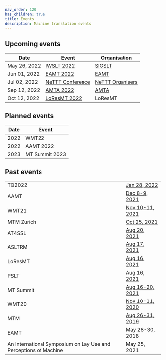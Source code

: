 ```yaml
---
nav_order: 120
has_children: true
title: Events
description: Machine translation events
---
```


## Upcoming events

| Date | Event | Organisation |
| ---- | ---- | ---- |
| May 26, 2022 | [IWSLT 2022](iwslt2022.md) | [SIGSLT](/associations/SIGSLT.md) |
| Jun 01, 2022 | [EAMT 2022](eamt2022.md) |  [EAMT](/associations/eamt.md)  |
| Jul 02, 2022 | [NeTTT Conference](nettt2022.md) | [NeTTT Organisers](nettt2022.md#Organisers) |
| Sep 12, 2022 | [AMTA 2022](amta2022.md) | [AMTA](/associations/amta.md) |
| Oct 12, 2022 | [LoResMT 2022](loresmt2022.md) | LoResMT |


## Planned events

| Date | Event |
| ---- | ---- |
| 2022 | WMT22 |
| 2022 | AAMT 2022 |
| 2023 | MT Summit 2023 |


## Past events

|     |     |
| --- | --- |
| TQ2022 | [Jan 28, 2022](tq2022.md)
| AAMT | [Dec 8-9, 2021](aamt2021.md) |
| WMT21 | [Nov 10-11, 2021](wmt21.md) |
| MTM Zurich | [Oct 25, 2021](zurich-9.md) |
| AT4SSL | [Aug 20, 2021](at4ssl2021.md) |
| ASLTRM | [Aug 17, 2021](asltrm2021.md) |
| LoResMT| [Aug 16, 2021](loresmt2021.md) |
| PSLT | [Aug 16, 2021](pslt2021.md) |
| MT Summit | [Aug 16-20, 2021](mtsummit2021.md) |
| WMT20 | [Nov 10-11, 2020](wmt20.md) |
| MTM | [Aug 26-31, 2019](mtm2019.md) |
| EAMT | May 28-30, 2018 |
| An International Symposium on Lay Use and Perceptions of Machine |  May 25, 2021  |
